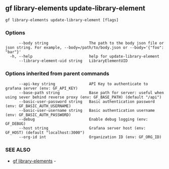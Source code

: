 ## gf library-elements update-library-element



```
gf library-elements update-library-element [flags]
```

### Options

```
      --body string                  The path to the body json file or json string. For example, --body=/path/to/body.json or --body='{"foo": "bar"}'
  -h, --help                         help for update-library-element
      --library-element-uid string   LibraryElementUID
```

### Options inherited from parent commands

```
      --api-key string               API Key to authenticate to grafana server (env: GF_API_KEY)
      --base-path string             Base path for server: useful when using sever behind reverse proxy (env: GF_BASE_PATH) (default "/api")
      --basic-user-password string   Basic authentication password (env: GF_BASIC_AUTH_USERNAME)
      --basic-user-username string   Basic authentication username (env: GF_BASIC_AUTH_PASSWORD)
      --debug                        Enable debug logging (env: GF_DEBUG)
      --host string                  Grafana server host (env: GF_HOST) (default "localhost:3000")
      --org-id int                   Organization ID (env: GF_ORG_ID)
```

### SEE ALSO

* [gf library-elements](gf_library-elements.md)	 - 

